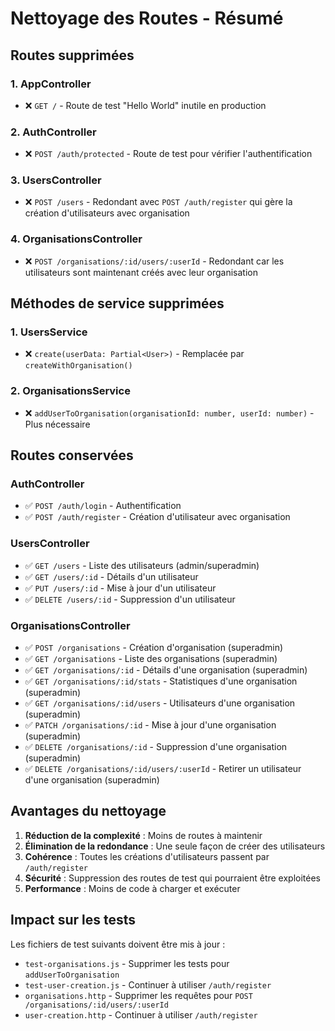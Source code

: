 # Nettoyage des Routes - Résumé

## Routes supprimées

### 1. **AppController** 
- ❌ `GET /` - Route de test "Hello World" inutile en production

### 2. **AuthController**
- ❌ `POST /auth/protected` - Route de test pour vérifier l'authentification

### 3. **UsersController**
- ❌ `POST /users` - Redondant avec `POST /auth/register` qui gère la création d'utilisateurs avec organisation

### 4. **OrganisationsController**
- ❌ `POST /organisations/:id/users/:userId` - Redondant car les utilisateurs sont maintenant créés avec leur organisation

## Méthodes de service supprimées

### 1. **UsersService**
- ❌ `create(userData: Partial<User>)` - Remplacée par `createWithOrganisation()`

### 2. **OrganisationsService**
- ❌ `addUserToOrganisation(organisationId: number, userId: number)` - Plus nécessaire

## Routes conservées

### **AuthController**
- ✅ `POST /auth/login` - Authentification
- ✅ `POST /auth/register` - Création d'utilisateur avec organisation

### **UsersController**
- ✅ `GET /users` - Liste des utilisateurs (admin/superadmin)
- ✅ `GET /users/:id` - Détails d'un utilisateur
- ✅ `PUT /users/:id` - Mise à jour d'un utilisateur
- ✅ `DELETE /users/:id` - Suppression d'un utilisateur

### **OrganisationsController**
- ✅ `POST /organisations` - Création d'organisation (superadmin)
- ✅ `GET /organisations` - Liste des organisations (superadmin)
- ✅ `GET /organisations/:id` - Détails d'une organisation (superadmin)
- ✅ `GET /organisations/:id/stats` - Statistiques d'une organisation (superadmin)
- ✅ `GET /organisations/:id/users` - Utilisateurs d'une organisation (superadmin)
- ✅ `PATCH /organisations/:id` - Mise à jour d'une organisation (superadmin)
- ✅ `DELETE /organisations/:id` - Suppression d'une organisation (superadmin)
- ✅ `DELETE /organisations/:id/users/:userId` - Retirer un utilisateur d'une organisation (superadmin)

## Avantages du nettoyage

1. **Réduction de la complexité** : Moins de routes à maintenir
2. **Élimination de la redondance** : Une seule façon de créer des utilisateurs
3. **Cohérence** : Toutes les créations d'utilisateurs passent par `/auth/register`
4. **Sécurité** : Suppression des routes de test qui pourraient être exploitées
5. **Performance** : Moins de code à charger et exécuter

## Impact sur les tests

Les fichiers de test suivants doivent être mis à jour :
- `test-organisations.js` - Supprimer les tests pour `addUserToOrganisation`
- `test-user-creation.js` - Continuer à utiliser `/auth/register`
- `organisations.http` - Supprimer les requêtes pour `POST /organisations/:id/users/:userId`
- `user-creation.http` - Continuer à utiliser `/auth/register`
